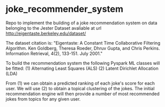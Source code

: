 # joke_recommender_system

Repo to implement the building of a joke recommendation system on data belonging to the Jester Dataset avaliable at url http://eigentaste.berkeley.edu/dataset/ 

The dataset citation is: "Eigentaste: A Constant Time Collaborative Filtering Algorithm. Ken Goldberg, Theresa Roeder, Dhruv Gupta, and Chris Perkins. Information Retrieval, 4(2), 133-151. July 2001."

To build the recommendation system the following Pyspark ML classes will be fitted:
 (1) Alternating Least Squares (ALS)
 (2) Latent Dirichlet Allocation (LDA)
 
From (1) we can obtain a predicted ranking of each joke's score for each user. We will use (2) to obtain a topical clustering of the jokes. The initial recommendation engine will then provide a number of most recommended jokes from topics for any given user.
